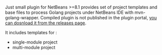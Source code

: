 Just small plugin for NetBeans >=8.1 provides set of project templates and base files to process Golang projects under NetBeans IDE with mvn-golang-wrapper.
Compiled plugin is not published in the plugin portal, [you can dosnload it from the releases page](https://github.com/raydac/nb-mvn-golang-plugin/releases).

It includes templates for :
 - single-module project
 - multi-module project
